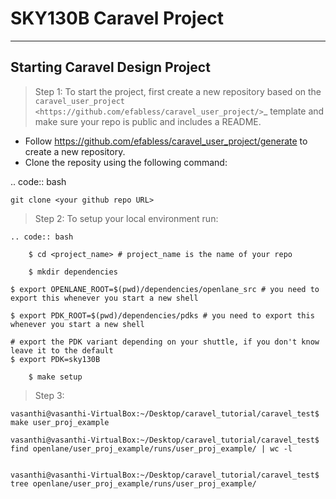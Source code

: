 # SKY130B Caravel Project

---------------------
Starting Caravel Design Project
---------------------

> Step 1: To start the project, first create a new repository based on the `caravel_user_project <https://github.com/efabless/caravel_user_project/>`_ template and make sure your repo is public and includes a README.

   *   Follow https://github.com/efabless/caravel_user_project/generate to create a new repository.
   *   Clone the reposity using the following command:
   
   .. code:: bash
    
	git clone <your github repo URL>
	
> Step 2: To setup your local environment run:

    .. code:: bash
    
    	$ cd <project_name> # project_name is the name of your repo
	
    	$ mkdir dependencies
	
	$ export OPENLANE_ROOT=$(pwd)/dependencies/openlane_src # you need to export this whenever you start a new shell
	
	$ export PDK_ROOT=$(pwd)/dependencies/pdks # you need to export this whenever you start a new shell

	# export the PDK variant depending on your shuttle, if you don't know leave it to the default
	$ export PDK=sky130B

        $ make setup

> Step 3: 

```
vasanthi@vasanthi-VirtualBox:~/Desktop/caravel_tutorial/caravel_test$ make user_proj_example

vasanthi@vasanthi-VirtualBox:~/Desktop/caravel_tutorial/caravel_test$ find openlane/user_proj_example/runs/user_proj_example/ | wc -l

```

```

vasanthi@vasanthi-VirtualBox:~/Desktop/caravel_tutorial/caravel_test$ tree openlane/user_proj_example/runs/user_proj_example/

```  


